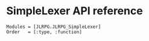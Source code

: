 # SimpleLexer API reference

```@autodocs
Modules = [JLRPG.JLRPG_SimpleLexer]
Order   = [:type, :function]
```
